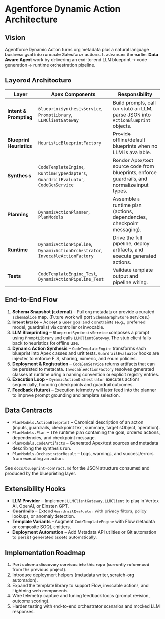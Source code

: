 # Agentforce Dynamic Action Architecture

## Vision
Agentforce Dynamic Action turns org metadata plus a natural language business goal into runnable Salesforce actions. It advances the earlier **Data Aware Agent** work by delivering an end-to-end LLM blueprint → code generation → runtime orchestration pipeline.

## Layered Architecture

| Layer | Apex Components | Responsibility |
|-------|-----------------|----------------|
| **Intent & Prompting** | `BlueprintSynthesisService`, `PromptLibrary`, `LLMClientGateway` | Build prompts, call (or stub) an LLM, parse JSON into `ActionBlueprint` objects. |
| **Blueprint Heuristics** | `HeuristicBlueprintFactory` | Provide offline/default blueprints when no LLM is available. |
| **Synthesis** | `CodeTemplateEngine`, `RuntimeTypeAdapters`, `GuardrailEvaluator`, `CodeGenService` | Render Apex/test source code from blueprints, enforce guardrails, and normalize input types. |
| **Planning** | `DynamicActionPlanner`, `PlanModels` | Assemble a runtime plan (actions, dependencies, checkpoint messaging). |
| **Runtime** | `DynamicActionPipeline`, `DynamicActionOrchestrator`, `InvocableActionFactory` | Drive the full pipeline, deploy artifacts, and execute generated actions. |
| **Tests** | `CodeTemplateEngine_Test`, `DynamicActionPipeline_Test` | Validate template output and pipeline wiring. |

## End-to-End Flow

1. **Schema Snapshot (external)** – Pull org metadata or provide a curated `schemaSlice` map. (Future work will port `SchemaGraphStore` services.)
2. **Intent Intake** – Accept a user goal and constraints (e.g., preferred model, guardrails) via controller or invocable.
3. **LLM Blueprinting** – `BlueprintSynthesisService` composes a prompt using `PromptLibrary` and calls `LLMClientGateway`. The stub client falls back to heuristics for offline use.
4. **Dynamic Action Synthesis** – `CodeTemplateEngine` transforms each blueprint into Apex classes and unit tests. `GuardrailEvaluator` hooks are injected to enforce FLS, sharing, numeric, and enum policies.
5. **Deployment & Registration** – `CodeGenService` returns artifacts that can be persisted to metadata. `InvocableActionFactory` resolves generated classes at runtime using a naming convention or explicit registry entries.
6. **Execution Loop** – `DynamicActionOrchestrator` executes actions sequentially, honoring checkpoints and guardrail outcomes.
7. **Feedback (future)** – Execution telemetry will later feed into the planner to improve prompt grounding and template selection.

## Data Contracts

- `PlanModels.ActionBlueprint` – Canonical description of an action (inputs, guardrails, checkpoint text, summary, target sObject, operation).
- `PlanModels.Plan` – The runtime plan containing the goal, ordered actions, dependencies, and checkpoint message.
- `PlanModels.CodeArtifacts` – Generated Apex/test sources and metadata describing the synthesis run.
- `PlanModels.OrchestratorResult` – Logs, warnings, and success/errors from executing an action.

See `docs/blueprint-contract.md` for the JSON structure consumed and produced by the blueprinting layer.

## Extensibility Hooks

- **LLM Provider** – Implement `LLMClientGateway.LLMClient` to plug in Vertex AI, OpenAI, or Einstein GPT.
- **Guardrails** – Extend `GuardrailEvaluator` with privacy filters, policy lookups, or anomaly detection.
- **Template Variants** – Augment `CodeTemplateEngine` with Flow metadata or composite SOQL emitters.
- **Deployment Automation** – Add Metadata API utilities or Git automation to persist generated assets automatically.

## Implementation Roadmap

1. Port schema discovery services into this repo (currently referenced from the previous project).
2. Introduce deployment helpers (metadata writer, scratch-org automation).
3. Expand the template library to support Flow, invocable actions, and Lightning web components.
4. Wire telemetry capture and tuning feedback loops (prompt revision, outcome scoring).
5. Harden testing with end-to-end orchestrator scenarios and mocked LLM responses.
